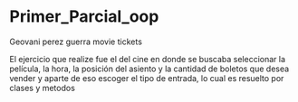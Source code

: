 # Primer_Parcial_oop
Geovani perez guerra 
movie tickets

El ejercicio que realize fue el del cine en donde se buscaba seleccionar la película, la hora, la posición del asiento y la cantidad de boletos que desea vender y aparte de eso escoger el tipo de entrada, lo cual es resuelto por clases y metodos